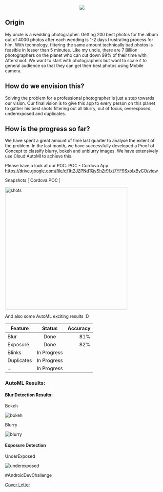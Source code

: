 <p align='center'>
  <img src='images/Screenshot 2019-12-03 at 8.24.22 PM.png'>
</p>

## Origin 
My uncle is a wedding photographer. Getting 200 best photos for the album out of 4000 photos after each wedding is 1-2 days frustrating process for him. With technology, filtering the same amount technically bad photos is feasible in lesser than 5 minutes. Like my uncle, there are 7 Billion photographers on the planet who can cut down 99% of their time with Aftershoot.
We want to start with photographers but want to scale it to general audience so that they can get their best photos using Mobile camera.

## How do we envision this?
Solving the problem for a professional photographer is just a step towards our vision. Our final vision is to give this app to every person on this planet to gather his best shots filtering out all blurry, out of focus, overexposed, underexposed and duplicates.

## How is the progress so far?
We have spent a great amount of time last quarter to analyse the extent of the problem. In the last month, we have successfully developed a Proof of Concept to classify blurry, bokeh and unblurry images. We have extensively use Cloud AutoMl to achieve this. 

Please have a look at our POC.
POC - Cordova App
https://drive.google.com/file/d/1tt2JZPNd1QyShZr9fxt7YF9SxoIxByCO/view

Snapshots [ Cordova POC ]
<p>
  <img src='images/Screenshot 2019-12-06 at 4.23.51 PM.png' alt='shots' width='400'>
</p>

And also some AutoML exciting results :D

| Feature       | Status        |Accuracy|
| ------------- |:-------------:| -----:|
| Blur          | Done          | 81%   |
| Exposure      | Done          | 82%   |
| Blinks        | In Progress   |       |
| Duplicates    | In Progress   |       |
| ...           | In Progress   |       |

### AutoML Results:
<h4>Blur Detection Results:</h4>
<p>Bokeh</p>
<img src='./images/1.png' style='max-width: 200px' alt='bokeh'/>
<p>Blurry</p>
<img src='./images/2.png' style='max-width: 200px' alt='blurry'/>
<h4>Exposure Detection</h4>
<p>UnderExposed</p>
<img src='./images/underexposed.png' style='max-width: 200px' alt='underexposed'/>

<p>#AndroidDevChallenge</p>
<a href='https://github.com/aayusharora/Aftershoot/blob/master/cover-letter.md'>Cover Letter</a>
